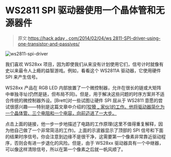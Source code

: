 # WS2811 SPI 驱动器使用一个晶体管和无源器件

> 原文:[https://hack aday . com/2014/02/04/ws 2811-SPI-driver-using-one-transistor-and-passives/](https://hackaday.com/2014/02/04/ws2811-spi-driver-using-one-transistor-and-passives/)

![ws2811-spi-driver](../Images/bfa59c6dfc167f7250d79b4307ed170a.png)

我们喜欢 WS28xx 项目，因为即使我们从来没有计划使用它们，信号计时就像有史以来最令人上瘾的益智游戏。例如，看看这个 WS2811A 驱动器，它使用硬件 SPI 来产生信号。

WS28xx 产品在 RGB LED 内部放置了一个微控制器，允许在很长的链或大矩阵中单独寻址(仍然是链，但布局不同)。但是，用于解决这些问题的时序方案并不适合传统的微控制器外设。[Brett]对一些试图让硬件 SPI 屈从于 WS2811 意愿的尝试很感兴趣——特别是这篇文章中介绍的[[狡猾 _ 家伙]的工作。他将驱动器简化为一个晶体管、三个电阻和一个电容，向前迈进了一大步。](http://hackaday.com/2013/01/02/three-conceptual-approaches-to-driving-a-ws2811-led-pixel/)

点击上面的链接，他一步一步地描述了电路的工作原理(这里不值得重复解释，因为他自己做了一个非常简洁的工作)。上面的示波器显示了顶部的 SPI 信号和下面的结果时序信号。你会注意到边缘不是很干净，这需要第一个像素非常靠近驱动程序，否则会有进一步退化的风险。但是，由于 WS28xx 驱动器具有一个中继器，可以像这样清除信号，所以在第一个像素之后就一帆风顺了。